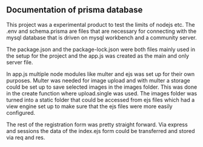 ## Documentation of prisma database

This project was a experimental product to test the limits of nodejs etc.
The .env and schema.prisma are files that are necessary for connecting with the mysql database that is driven on mysql workbench and a community server. 

The package.json and the package-lock.json were both files mainly used in the setup for the project and the app.js was created as the main and only server file. 

In app.js multiple node modules like multer and ejs was set up for their own purposes. Multer was needed for image upload and with multer a storage could be set up to save selected images in the images folder. This was done in the create function where upload.single was used. The images folder was turned into a static folder that could be accessed from ejs files which had a view engine set up to make sure that the ejs files were more easily configured. 

The rest of the registration form was pretty straight forward. Via express and sessions the data of the index.ejs form could be transferred and stored via req and res.
